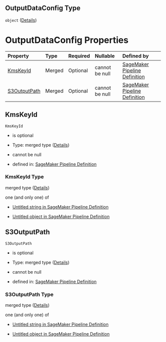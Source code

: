 ## OutputDataConfig Type

`object` ([Details](pipeline-definition-definitions-hyperparametertrainingjobdefinition-properties-outputdataconfig.md))

# OutputDataConfig Properties

| Property                      | Type   | Required | Nullable       | Defined by                                                                                                                                                                                                                                                                                       |
| :---------------------------- | :----- | :------- | :------------- | :----------------------------------------------------------------------------------------------------------------------------------------------------------------------------------------------------------------------------------------------------------------------------------------------- |
| [KmsKeyId](#kmskeyid)         | Merged | Optional | cannot be null | [SageMaker Pipeline Definition](pipeline-definition-definitions-stringargumentvalue.md "https://github.com/jerrypeng7773/sagemaker-model-building-pipeline-definition-JSON-schema/schema/#/definitions/HyperParameterTrainingJobDefinition/properties/OutputDataConfig/properties/KmsKeyId")     |
| [S3OutputPath](#s3outputpath) | Merged | Optional | cannot be null | [SageMaker Pipeline Definition](pipeline-definition-definitions-stringargumentvalue.md "https://github.com/jerrypeng7773/sagemaker-model-building-pipeline-definition-JSON-schema/schema/#/definitions/HyperParameterTrainingJobDefinition/properties/OutputDataConfig/properties/S3OutputPath") |

## KmsKeyId



`KmsKeyId`

*   is optional

*   Type: merged type ([Details](pipeline-definition-definitions-stringargumentvalue.md))

*   cannot be null

*   defined in: [SageMaker Pipeline Definition](pipeline-definition-definitions-stringargumentvalue.md "https://github.com/jerrypeng7773/sagemaker-model-building-pipeline-definition-JSON-schema/schema/#/definitions/HyperParameterTrainingJobDefinition/properties/OutputDataConfig/properties/KmsKeyId")

### KmsKeyId Type

merged type ([Details](pipeline-definition-definitions-stringargumentvalue.md))

one (and only one) of

*   [Untitled string in SageMaker Pipeline Definition](pipeline-definition-definitions-stringargumentvalue-oneof-0.md "check type definition")

*   [Untitled object in SageMaker Pipeline Definition](pipeline-definition-definitions-getfunction.md "check type definition")

## S3OutputPath



`S3OutputPath`

*   is optional

*   Type: merged type ([Details](pipeline-definition-definitions-stringargumentvalue.md))

*   cannot be null

*   defined in: [SageMaker Pipeline Definition](pipeline-definition-definitions-stringargumentvalue.md "https://github.com/jerrypeng7773/sagemaker-model-building-pipeline-definition-JSON-schema/schema/#/definitions/HyperParameterTrainingJobDefinition/properties/OutputDataConfig/properties/S3OutputPath")

### S3OutputPath Type

merged type ([Details](pipeline-definition-definitions-stringargumentvalue.md))

one (and only one) of

*   [Untitled string in SageMaker Pipeline Definition](pipeline-definition-definitions-stringargumentvalue-oneof-0.md "check type definition")

*   [Untitled object in SageMaker Pipeline Definition](pipeline-definition-definitions-getfunction.md "check type definition")
